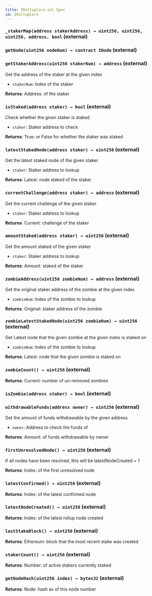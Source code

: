 ```yaml
---
title: IRollupCore.sol Spec
id: IRollupCore
---
```


### `_stakerMap(address stakerAddress) → uint256, uint256, uint256, address, bool` (external)

### `getNode(uint256 nodeNum) → contract INode` (external)

### `getStakerAddress(uint256 stakerNum) → address` (external)

Get the address of the staker at the given index

- `stakerNum`: Index of the staker

**Returns**: Address: of the staker

### `isStaked(address staker) → bool` (external)

Check whether the given staker is staked

- `staker`: Staker address to check

**Returns**: True: or False for whether the staker was staked

### `latestStakedNode(address staker) → uint256` (external)

Get the latest staked node of the given staker

- `staker`: Staker address to lookup

**Returns**: Latest: node staked of the staker

### `currentChallenge(address staker) → address` (external)

Get the current challenge of the given staker

- `staker`: Staker address to lookup

**Returns**: Current: challenge of the staker

### `amountStaked(address staker) → uint256` (external)

Get the amount staked of the given staker

- `staker`: Staker address to lookup

**Returns**: Amount: staked of the staker

### `zombieAddress(uint256 zombieNum) → address` (external)

Get the original staker address of the zombie at the given index

- `zombieNum`: Index of the zombie to lookup

**Returns**: Original: staker address of the zombie

### `zombieLatestStakedNode(uint256 zombieNum) → uint256` (external)

Get Latest node that the given zombie at the given index is staked on

- `zombieNum`: Index of the zombie to lookup

**Returns**: Latest: node that the given zombie is staked on

### `zombieCount() → uint256` (external)

**Returns**: Current: number of un-removed zombies

### `isZombie(address staker) → bool` (external)

### `withdrawableFunds(address owner) → uint256` (external)

Get the amount of funds withdrawable by the given address

- `owner`: Address to check the funds of

**Returns**: Amount: of funds withdrawable by owner

### `firstUnresolvedNode() → uint256` (external)

If all nodes have been resolved, this will be latestNodeCreated + 1

**Returns**: Index: of the first unresolved node

### `latestConfirmed() → uint256` (external)

**Returns**: Index: of the latest confirmed node

### `latestNodeCreated() → uint256` (external)

**Returns**: Index: of the latest rollup node created

### `lastStakeBlock() → uint256` (external)

**Returns**: Ethereum: block that the most recent stake was created

### `stakerCount() → uint256` (external)

**Returns**: Number: of active stakers currently staked

### `getNodeHash(uint256 index) → bytes32` (external)

**Returns**: Node: hash as of this node number
